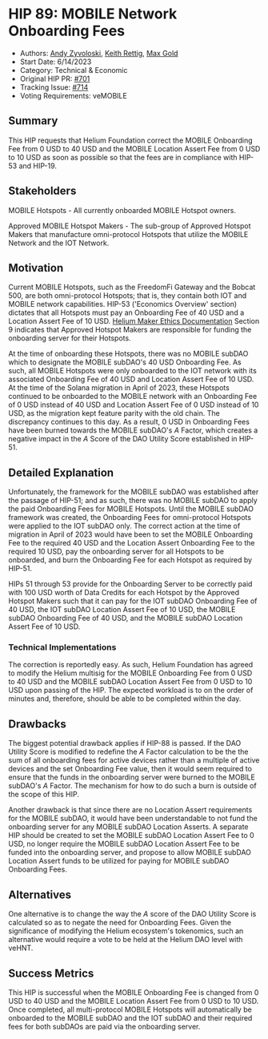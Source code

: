 # HIP 89: MOBILE Network Onboarding Fees 
- Authors: [Andy Zyvoloski](https://github.com/heatedlime), [Keith Rettig](https://github.com/keithrettig), [Max Gold](https://github.com/MaxGold91)
- Start Date: 6/14/2023
- Category: Technical & Economic
- Original HIP PR: [#701](https://github.com/helium/HIP/pull/701)
- Tracking Issue: [#714](https://github.com/helium/HIP/issues/714)
- Voting Requirements: veMOBILE

## Summary
This HIP requests that Helium Foundation correct the MOBILE Onboarding Fee from 0 USD to 40 USD and the MOBILE Location Assert Fee from 0 USD to 10 USD as soon as possible so that the fees are in compliance with HIP-53 and HIP-19. 

## Stakeholders
MOBILE Hotspots - All currently onboarded MOBILE Hotspot owners. 

Approved MOBILE Hotspot Makers - The sub-group of Approved Hotspot Makers that manufacture omni-protocol Hotspots that utilize the MOBILE Network and the IOT Network.  

## Motivation
Current MOBILE Hotspots, such as the FreedomFi Gateway and the Bobcat 500, are both omni-protocol Hotspots; that is, they contain both IOT and MOBILE network capabilities.  HIP-53 ('Economics Overview' section) dictates that all Hotspots must pay an Onboarding Fee of 40 USD and a Location Assert Fee of 10 USD.  [Helium Maker Ethics Documentation](https://docs.helium.com/hotspot-makers/maker-ethics/)  Section 9 indicates that Approved Hotspot Makers are responsible for funding the onboarding server for their Hotspots.

At the time of onboarding these Hotspots, there was no MOBILE subDAO which to designate the MOBILE subDAO's 40 USD Onboarding Fee.  As such, all MOBILE Hotspots were only onboarded to the IOT network with its associated Onboarding Fee of 40 USD and Location Assert Fee of 10 USD.  At the time of the Solana migration in April of 2023, these Hotspots continued to be onboarded to the MOBILE network with an Onboarding Fee of 0 USD instead of 40 USD and Location Assert Fee of 0 USD instead of 10 USD, as the migration kept feature parity with the old chain.  The discrepancy continues to this day.  As a result, 0 USD in Onboarding Fees have been burned towards the MOBILE subDAO's $A$ Factor, which creates a negative impact in the $A$ Score of the DAO Utility Score established in HIP-51.

## Detailed Explanation
Unfortunately, the framework for the MOBILE subDAO was established after the passage of HIP-51; and as such, there was no MOBILE subDAO to apply the paid Onboarding Fees for MOBILE Hotspots.  Until the MOBILE subDAO framework was created, the Onboarding Fees for omni-protocol Hotspots were applied to the IOT subDAO only.  The correct action at the time of migration in April of 2023 would have been to set the MOBILE Onboarding Fee to the required 40 USD and the Location Assert Onboarding Fee to the required 10 USD, pay the onboarding server for all Hotspots to be onboarded, and burn the Onboarding Fee for each Hotspot as required by HIP-51.

HIPs 51 through 53 provide for the Onboarding Server to be correctly paid with 100 USD worth of Data Credits for each Hotspot by the Approved Hotspot Makers such that it can pay for the IOT subDAO Onboarding Fee of 40 USD, the IOT subDAO Location Assert Fee of 10 USD, the MOBILE subDAO Onboarding Fee of 40 USD, and the MOBILE subDAO Location Assert Fee of 10 USD.

### Technical Implementations
The correction is reportedly easy.  As such, Helium Foundation has agreed to modify the Helium multisig for the MOBILE Onboarding Fee from 0 USD to 40 USD and the MOBILE subDAO Location Assert Fee from 0 USD to 10 USD upon passing of the HIP.  The expected workload is to on the order of minutes and, therefore, should be able to be completed within the day.

## Drawbacks
The biggest potential drawback applies if HIP-88 is passed.  If the DAO Utility Score is modified to redefine the $A$ Factor calculation to be the the sum of all onboarding fees for active devices rather than a multiple of active devices and the set Onboarding Fee value, then it would seem required to ensure that the funds in the onboarding server were burned to the MOBILE subDAO's $A$ Factor.  The mechanism for how to do such a burn is outside of the scope of this HIP.

Another drawback is that since there are no Location Assert requirements for the MOBILE subDAO, it would have been understandable to not fund the onboarding server for any MOBILE subDAO Location Asserts.  A separate HIP should be created to set the MOBILE subDAO Location Assert Fee to 0 USD, no longer require the MOBILE subDAO Location Assert Fee to be funded into the onboarding server, and propose to allow MOBILE subDAO Location Assert funds to be utilized for paying for MOBILE subDAO Onboarding Fees.

## Alternatives
One alternative is to change the way the $A$ score of the DAO Utility Score is calculated so as to negate the need for Onboarding Fees.  Given the significance of modifying the Helium ecosystem's tokenomics, such an alternative would require a vote to be held at the Helium DAO level with veHNT.

## Success Metrics
This HIP is successful when the MOBILE Onboarding Fee is changed from 0 USD to 40 USD and the MOBILE Location Assert Fee from 0 USD to 10 USD.  Once completed, all multi-protocol MOBILE Hotspots will automatically be onboarded to the MOBILE subDAO and the IOT subDAO and their required fees for both subDAOs are paid via the onboarding server.
